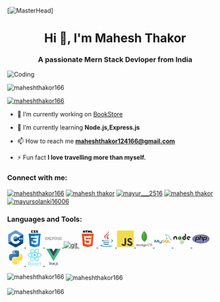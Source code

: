 [![MasterHead](https://camo.githubusercontent.com/652e93bb9999b5d42f7d2279b37313978c72210e8d833374910b5666fe03c1e0/68747470733a2f2f6669766572722d7265732e636c6f7564696e6172792e636f6d2f696d616765732f715f6175746f2c665f6175746f2f676967732f3136373132313830302f6f726967696e616c2f393165646264626339383735313936636335306635363333376634653161656130303533346231322f796f75722d617765736f6d652d6d65726e2d737461636b2d646576656c6f7065722e6a7067)]
<h1 align="center">Hi 👋, I'm Mahesh Thakor</h1>
<h3 align="center">A passionate Mern Stack Devloper from India</h3>
<img align-"right" alt="Coding" width="400" src="https://camo.githubusercontent.com/7de37139d0b4c1ce40865e799b446c0e963a3dd8fb68d239707237c40604fa3d/68747470733a2f2f63646e2e6472696262626c652e636f6d2f75736572732f3733303730332f73637265656e73686f74732f363538313234332f6176656e746f2e676966">
<p align="left"> <img src="https://komarev.com/ghpvc/?username=maheshthakor166&label=Profile%20views&color=0e75b6&style=flat" alt="maheshthakor166" /> </p>

<p align="left"> <a href="https://twitter.com/maheshthakor166" target="blank"><img src="https://img.shields.io/twitter/follow/maheshthakor166?logo=twitter&style=for-the-badge" alt="maheshthakor166" /></a> </p>

- 🔭 I’m currently working on [BookStore](https://github.com/MaheshThakor166/BookStore-Mern-Stack-Project-)

- 🌱 I’m currently learning **Node.js,Express.js**

- 📫 How to reach me **maheshthakor124166@gmail.com**

- ⚡ Fun fact **I love travelling more than myself.**

<h3 align="left">Connect with me:</h3>
<p align="left">
<a href="https://twitter.com/maheshthakor166" target="blank"><img align="center" src="https://raw.githubusercontent.com/rahuldkjain/github-profile-readme-generator/master/src/images/icons/Social/twitter.svg" alt="maheshthakor166" height="30" width="40" /></a>
<a href="https://linkedin.com/in/mahesh thakor" target="blank"><img align="center" src="https://raw.githubusercontent.com/rahuldkjain/github-profile-readme-generator/master/src/images/icons/Social/linked-in-alt.svg" alt="mahesh thakor" height="30" width="40" /></a>
<a href="https://instagram.com/mayur___2516" target="blank"><img align="center" src="https://raw.githubusercontent.com/rahuldkjain/github-profile-readme-generator/master/src/images/icons/Social/instagram.svg" alt="mayur___2516" height="30" width="40" /></a>
<a href="https://www.leetcode.com/mahesh thakor" target="blank"><img align="center" src="https://raw.githubusercontent.com/rahuldkjain/github-profile-readme-generator/master/src/images/icons/Social/leet-code.svg" alt="mahesh thakor" height="30" width="40" /></a>
<a href="https://discord.gg/mayursolanki16006" target="blank"><img align="center" src="https://raw.githubusercontent.com/rahuldkjain/github-profile-readme-generator/master/src/images/icons/Social/discord.svg" alt="mayursolanki16006" height="30" width="40" /></a>
</p>

<h3 align="left">Languages and Tools:</h3>
<p align="left"> <a href="https://www.w3schools.com/cpp/" target="_blank" rel="noreferrer"> <img src="https://raw.githubusercontent.com/devicons/devicon/master/icons/cplusplus/cplusplus-original.svg" alt="cplusplus" width="40" height="40"/> </a> <a href="https://www.w3schools.com/css/" target="_blank" rel="noreferrer"> <img src="https://raw.githubusercontent.com/devicons/devicon/master/icons/css3/css3-original-wordmark.svg" alt="css3" width="40" height="40"/> </a> <a href="https://expressjs.com" target="_blank" rel="noreferrer"> <img src="https://raw.githubusercontent.com/devicons/devicon/master/icons/express/express-original-wordmark.svg" alt="express" width="40" height="40"/> </a> <a href="https://git-scm.com/" target="_blank" rel="noreferrer"> <img src="https://www.vectorlogo.zone/logos/git-scm/git-scm-icon.svg" alt="git" width="40" height="40"/> </a> <a href="https://www.w3.org/html/" target="_blank" rel="noreferrer"> <img src="https://raw.githubusercontent.com/devicons/devicon/master/icons/html5/html5-original-wordmark.svg" alt="html5" width="40" height="40"/> </a> <a href="https://www.java.com" target="_blank" rel="noreferrer"> <img src="https://raw.githubusercontent.com/devicons/devicon/master/icons/java/java-original.svg" alt="java" width="40" height="40"/> </a> <a href="https://developer.mozilla.org/en-US/docs/Web/JavaScript" target="_blank" rel="noreferrer"> <img src="https://raw.githubusercontent.com/devicons/devicon/master/icons/javascript/javascript-original.svg" alt="javascript" width="40" height="40"/> </a> <a href="https://www.mongodb.com/" target="_blank" rel="noreferrer"> <img src="https://raw.githubusercontent.com/devicons/devicon/master/icons/mongodb/mongodb-original-wordmark.svg" alt="mongodb" width="40" height="40"/> </a> <a href="https://www.mysql.com/" target="_blank" rel="noreferrer"> <img src="https://raw.githubusercontent.com/devicons/devicon/master/icons/mysql/mysql-original-wordmark.svg" alt="mysql" width="40" height="40"/> </a> <a href="https://nodejs.org" target="_blank" rel="noreferrer"> <img src="https://raw.githubusercontent.com/devicons/devicon/master/icons/nodejs/nodejs-original-wordmark.svg" alt="nodejs" width="40" height="40"/> </a> <a href="https://www.php.net" target="_blank" rel="noreferrer"> <img src="https://raw.githubusercontent.com/devicons/devicon/master/icons/php/php-original.svg" alt="php" width="40" height="40"/> </a> <a href="https://www.python.org" target="_blank" rel="noreferrer"> <img src="https://raw.githubusercontent.com/devicons/devicon/master/icons/python/python-original.svg" alt="python" width="40" height="40"/> </a> <a href="https://reactjs.org/" target="_blank" rel="noreferrer"> <img src="https://raw.githubusercontent.com/devicons/devicon/master/icons/react/react-original-wordmark.svg" alt="react" width="40" height="40"/> </a> <a href="https://vuejs.org/" target="_blank" rel="noreferrer"> <img src="https://raw.githubusercontent.com/devicons/devicon/master/icons/vuejs/vuejs-original-wordmark.svg" alt="vuejs" width="40" height="40"/> </a> </p>

<p><img align="left" src="https://github-readme-stats.vercel.app/api/top-langs?username=maheshthakor166&show_icons=true&locale=en&layout=compact" alt="maheshthakor166" /></p>

<p>&nbsp;<img align="center" src="https://github-readme-stats.vercel.app/api?username=maheshthakor166&show_icons=true&locale=en" alt="maheshthakor166" /></p>

<p><img align="center" src="https://github-readme-streak-stats.herokuapp.com/?user=maheshthakor166&" alt="maheshthakor166" /></p>
